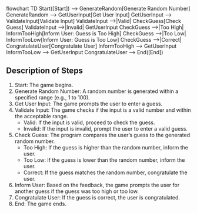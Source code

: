 flowchart TD
    Start([Start]) --> GenerateRandom[Generate Random Number]
    GenerateRandom --> GetUserInput[Get User Input]
    GetUserInput --> ValidateInput[Validate Input]
    ValidateInput -->|Valid| CheckGuess[Check Guess]
    ValidateInput -->|Invalid| GetUserInput
    CheckGuess -->|Too High| InformTooHigh[Inform User: Guess is Too High]
    CheckGuess -->|Too Low| InformTooLow[Inform User: Guess is Too Low]
    CheckGuess -->|Correct| CongratulateUser[Congratulate User]
    InformTooHigh --> GetUserInput
    InformTooLow --> GetUserInput
    CongratulateUser --> End([End])


## Description of Steps

1. Start: The game begins.
2. Generate Random Number: A random number is generated within a specified range (e.g., 1 to 100).
3. Get User Input: The game prompts the user to enter a guess.
4. Validate Input: The game checks if the input is a valid number and within the acceptable range.
   - Valid: If the input is valid, proceed to check the guess.
   - Invalid: If the input is invalid, prompt the user to enter a valid guess.
5. Check Guess: The program compares the user’s guess to the generated random number.
   - Too High: If the guess is higher than the random number, inform the user.
   - Too Low: If the guess is lower than the random number, inform the user.
   - Correct: If the guess matches the random number, congratulate the user.
6. Inform User: Based on the feedback, the game prompts the user for another guess if the guess was too high or too low.
7. Congratulate User: If the guess is correct, the user is congratulated.
8. End: The game ends.
